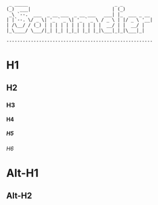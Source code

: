      _ _____                                _ _           
    (_)  ___|                              | (_)          
     _\ `--.  ___  _ __ ___  _ __ ___   ___| |_  ___ _ __ 
    | |`--. \/ _ \| '_ ` _ \| '_ ` _ \ / _ \ | |/ _ \ '__|
    | /\__/ / (_) | | | | | | | | | | |  __/ | |  __/ |   
    |_\____/ \___/|_| |_| |_|_| |_| |_|\___|_|_|\___|_|   
                                                      
    ------------------------------------------------------


# H1
## H2
### H3
#### H4
##### H5
###### H6


Alt-H1
======

Alt-H2
------
